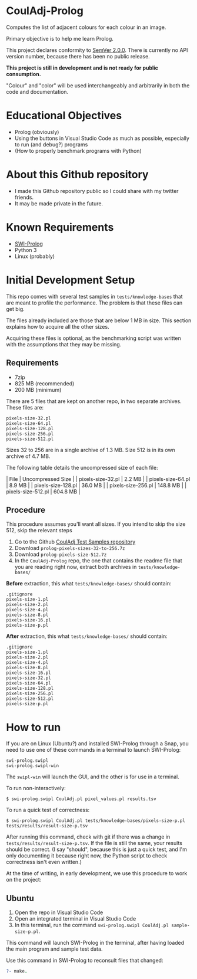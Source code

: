 # CoulAdj-Prolog
Computes the list of adjacent colours for each colour in an image.

Primary objective is to help me learn Prolog. 

This project declares conformity to [SemVer 2.0.0](https://semver.org/spec/v2.0.0.html).
There is currently no API version number, because there has been no public release.

**This project is still in development and is not ready for public consumption.**

"Colour" and "color" will be used interchangeably and arbitrarily in both the code
and documentation.

# Educational Objectives
*   Prolog (obviously)
*   Using the buttons in Visual Studio Code as much as possible,
    especially to run (and debug?) programs
*   (How to properly benchmark programs with Python)

# About this Github repository

*   I made this Github repository public so I could share with my twitter friends.
*   It may be made private in the future.

# Known Requirements
*   [SWI-Prolog](https://www.swi-prolog.org/)
*   Python 3
*   Linux (probably)

# Initial Development Setup
This repo comes with several test samples in `tests/knowledge-bases` that are
meant to profile the performance. The problem is that these files can get big.

The files already included are those that are below 1 MB in size. 
This section explains how to acquire all the other sizes.

Acquiring these files is optional, as the benchmarking script was written
with the assumptions that they may be missing.

## Requirements
*   7zip
*   825 MB (recommended)
*   200 MB (minimum)

There are 5 files that are kept on another repo, in two separate archives.
These files are:
```
pixels-size-32.pl
pixels-size-64.pl
pixels-size-128.pl
pixels-size-256.pl
pixels-size-512.pl
```
Sizes 32 to 256 are in a single archive of 1.3 MB.
Size 512 is in its own archive of 4.7 MB.

The following table details the uncompressed size of each file:

| File | Uncompressed Size |
| pixels-size-32.pl  |   2.2 MB |
| pixels-size-64.pl  |   8.9 MB |
| pixels-size-128.pl |  36.0 MB |
| pixels-size-256.pl | 148.8 MB |
| pixels-size-512.pl | 604.8 MB |

## Procedure
This procedure assumes you'll want all sizes.
If you intend to skip the size 512, skip the relevant steps
1. Go to the Github [CoulAdj Test Samples repository](https://github.com/AmeliaSZK/CoulAdj-TestSamples)
1. Download `prolog-pixels-sizes-32-to-256.7z`
1. Download `prolog-pixels-size-512.7z`
1. In the `CoulAdj-Prolog` repo, the one that contains the readme file that you
are reading right now, extract both archives in `tests/knowledge-bases/`

**Before** extraction, this what `tests/knowledge-bases/` should contain:
```
.gitignore
pixels-size-1.pl
pixels-size-2.pl
pixels-size-4.pl
pixels-size-8.pl
pixels-size-16.pl
pixels-size-p.pl
```

**After** extraction, this what `tests/knowledge-bases/` should contain:
```
.gitignore
pixels-size-1.pl
pixels-size-2.pl
pixels-size-4.pl
pixels-size-8.pl
pixels-size-16.pl
pixels-size-32.pl
pixels-size-64.pl
pixels-size-128.pl
pixels-size-256.pl
pixels-size-512.pl
pixels-size-p.pl
```



# How to run

If you are on Linux (Ubuntu?) and installed SWI-Prolog through
a Snap, you need to use one of these commands in a terminal to launch
SWI-Prolog:
```
swi-prolog.swipl
swi-prolog.swipl-win
```
The `swipl-win` will launch the GUI, and the other is for use in a
terminal.

To run non-interactively:
```
$ swi-prolog.swipl CoulAdj.pl pixel_values.pl results.tsv
```

To run a quick test of correctness:
```
$ swi-prolog.swipl CoulAdj.pl tests/knowledge-bases/pixels-size-p.pl tests/results/result-size-p.tsv
```
After running this command, check with git if there was a change in `tests/results/result-size-p.tsv`.
If the file is still the same, your results should be correct.
(I say "should", because this is just a quick test, and I'm only documenting
it because right now, the Python script to check correctness isn't even written.)

At the time of writing, in early development, we use this procedure to
work on the project:

## Ubuntu
1. Open the repo in Visual Studio Code
1. Open an integrated terminal in Visual Studio Code
1. In this terminal, run the command `swi-prolog.swipl CoulAdj.pl sample-size-p.pl`.

This command will launch SWI-Prolog in the terminal, after having loaded
the main program and sample test data.

Use this command in SWI-Prolog to reconsult files
that changed:

```Prolog
?- make.
```

